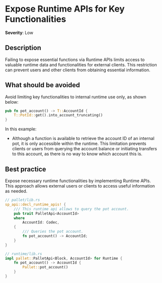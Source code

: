# Expose Runtime APIs for Key Functionalities

**Severity**: Low

## Description

Failing to expose essential functions via Runtime APIs limits access to valuable runtime data and functionalities for
external clients. This restriction can prevent users and other clients from obtaining essential information.

## What should be avoided

Avoid limiting key functionalities to internal runtime use only, as shown below:

```rust
pub fn pot_account() -> T::AccountId {
	T::PotId::get().into_account_truncating()
}
```

In this example:

- Although a function is available to retrieve the account ID of an internal pot, it is only accessible within the
  runtime. This limitation prevents clients or users from querying the account balance or initiating transfers to this
  account, as there is no way to know which account this is.

## Best practice

Expose necessary runtime functionalities by implementing Runtime APIs. This approach allows external users or clients to
access useful information as needed.

```rust
// pallet/lib.rs
sp_api::decl_runtime_apis! {
	/// This runtime api allows to query the pot account.
	pub trait PalletApi<AccountId>
	where
		AccountId: Codec,
	{
		/// Queries the pot account.
		fn pot_account() -> AccountId;
	}
}

// runtime/lib.rs
impl pallet::PalletApi<Block, AccountId> for Runtime {
	fn pot_account() -> AccountId {
		Pallet::pot_account()
	}
}
```
